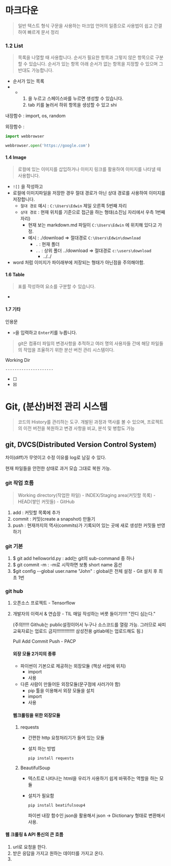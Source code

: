 # 마크다운

> 일반 텍스트 형식 구문을 사용하는 마크업 언어의 일종으로 사용법이 쉽고 간결하여 빠르게 문서 정리



### 1.2 List

> 목록을 나열할 때 사용합니다. 순서가 필요한 항목과 그렇지 않은 항목으로 구분할 수 있습니다. 순서가 있는 항목 아래 순서가 없는 항목을 지정할 수 있으며 그 반대도 가능합니다. 

- 순서가 있는 목록
- - 1. 을 누르고 스페이스바를 누르면 생성할 수 있습니다.
    2. tab 키를 눌러서 하위 항목을 생성할 수 있고  shi

내장함수 : import, os, random

외장함수 : 



```python
import webbrowser

webbrowser.open('https://google.com')
```







#### 1.4 Image

> 로컬에 있는 이미지를 삽입하거나 이미지 링크를 활용하여 이미지를 나타낼 때 사용합니다. 

- `![]` 을 작성하고
- 로컬에 이미지파일을 저장한 경우 절대 경로가 아닌 상대 경로를 사용하여 이미지를 저장합니다. 
  - `절대 경로` 예시 : `C:\Users\Edwin` 제일 오른쪽 5번째 자리
  - `상대 경로` : 현재 위치를 기준으로 접근을 하는 형태(소진님 자리에서 우측 1번째 자리)
    - 현재 보는 markdown.md 파일이  `C:\Users\Edwin` 에 위치해 있다고 가정.
    - 예시 : ./download => 절대경로 `C:\Users\Edwin\download` 
      - `.` : 현재 폴더
      - `..` : 상위 폴더 ../download => 절대경로 `c:\users\download`
        - ../../
- word 처럼 이미지가 파이래부에 저장되는 형태가 아닌점을 주의해야함.



#### 1.6 Table

> 표를 작성하여 요소를 구분할 수 있습니다.

- 



#### 1.7 기타

인용문

- `>`을 입력하고 `Enter`키를 누릅니다. 

> git은 컴퓨터 파일의 변경사항을 추적하고 여러 명의 사용자들 간에 해당 파일들의 작업을 조율하기 위한 분산 버전 관리 시스템이다. 



Working Dir

`---------------------`





- [ ] 

- [x] 





# Git, (분산)버전 관리 시스템

> 코드의 History를 관리하는 도구. 개발된 과정과 역사를 볼 수 있으며, 프로젝트의 이전 버전을 복원하고 변경 사항을 비교, 분석 및 병합도 가능

### 

## git, DVCS(Distributed Version Control System)

차이(diff)가 무엇이고 수정 이유를 log로 남길 수 있다. 

현재 파일들을 안전한 상태로 과거 모습 그대로 복원 가능. 



### git 작업 흐름

> Working directory(작업한 파일) - INDEX/Staging area(커밋할 목록) - HEAD(쌓인 커밋들) - GitHub

1. add : 커밋할 목록에 추가
2. commit : 커밋(create a snapshot) 만들기
3. push : 현재까지의 역사(commits)가 기록되어 있는 곳에 새로 생성한 커밋들 반영하기



### git 기본

1. $ git add helloworld.py : add는 git의 sub-command 중 하나
2. $ git commit -m : -m로 시작하면 보통 short name 옵션
3. $git config --global user.name "John" : global은 전체 설정 - Git 설치 후 최초 1번



### git hub

1. 오픈소스 프로젝트 - Tensorflow

2. 개발자의 이력서 & 연습장 - TIL 매일 작성하는 버릇 들이기!!!! "잔디 심는다."

   (주의!!!!! Github는 public설정이어서 누구나 소스코드를 열람 가능. 그러므로 싸피 교육자료는 업로드 금지!!!!!!!!!!!!!! 삼성전용 gitlab에는 업로드해도 됨.)

   

   Pull Add Commit Push - PACP

   

   

   #### 외장 모듈 2가지의 종류

   - 파이썬이 기본으로 제공하는 외장모듈 (책상 서랍에 위치)
     - import
     - 사용
   - 다른 사람이 만들어둔 외장모듈(문구점에 사러가야 함)
     - pip 툴을 이용해서 외장 모듈을 설치
     - import
     - 사용

   

   

   #### 웹크롤링을 위한 외장모듈

   1. requests

      - 간편한  http 요청처리기가 들어 있는 모듈

      - 설치 하는 방법

        `pip install requests` 

        

   2. BeautifulSoup

      - 텍스트로 나타나는 html을 우리가 사용하기 쉽게 바꿔주는 역할을 하는 모듈

      - 설치가 필요함

        `pip install beatifulsoup4`

        

        파이썬 내장 함수인 json을 활용해서 json -> Dictionary 형태로 변환해서 사용.

#### 웹 크롤링 & API 통신의 큰 흐름



1. url로 요청을 한다.
2. 받은 응답을 가지고 원하는 데이터를 가지고 온다.
3. 